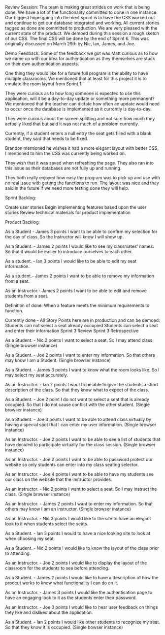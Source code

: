 Review Session:
The team is making great strides on work that is being done. We have a lot of the functionality committed to done in one instance. 
Our biggest hope going into the next sprint is to have the CSS worked out and continue to get our database integrated and working. 
All current stories tagged as done are committed to production. We are very pleased with the current state of the product. We demoed during this session
a rough sketch of our CSS. The final CSS will be done by the end of Sprint 6. This was originally discussed on March 29th by Nic, Ian, James, and Joe.

Demo Feedback:
Some of the feedback we got was Matt curious as to how we came up with our idea for authentication as they themselves are stuck on their own authentication aspects.

One thing they would like for a future full program is the ability to have multiple classrooms. We mentioned that at least for this project it is to emulate the room layout from Sprint 1.

They were curious as to how long someone is expected to use this application, will it be a day-to-day update or something more permanent? We mentioned that the teacher can dictate how often an update would need to occur once the database is implemented as it currently is day-to-day.

They were curious about the screen splitting and not sure how much they actually liked that but said it was not much of a problem currently.

Currently, if a student enters a null entry the seat gets filled with a blank student, they said that needs to be fixed.

Brandon mentioned he wishes it had a more elegant layout with better CSS, I mentioned to him the CSS was currently being worked on. 

They wish that it was saved when refreshing the page. They also ran into this issue as their databases are not fully up and running.

They both really enjoyed how easy the program was to pick up and use with no real issue with getting the functions to run. The layout was nice and they said in the future if we need more testing done they will help.


Sprint Backlog:

Create user stories
Begin implementing features based upon the user stories
Review technical materials for product implementation

Product Backlog:

As a Student - James 3 points I want to be able to confirm my selection for the day of class. So the Instructor will know I will show up.

As a Student. - James 2 points I would like to see my classmates' names. So that it would be easier to introduce ourselves to each other.

As a student. - Ian 3 points I would like to be able to edit my seat information.

As a student.- James 2 points I want to be able to remove my information from a seat.

As an Instructor.- James 2 points I want to be able to edit and remove students from a seat.

Definition of done: When a feature meets the minimum requirements to function.

Currently done - All Story Points here are in production and can be demoed: 
Students can not select a seat already occupied Students can select a seat and enter their information Sprint 3 Review Sprint 3 Retrospective

As a Student. - Nic 2 points I want to select a seat. So I may attend class. (Single browser instance)

As a Student. - Joe 2 points I want to enter my information. So that others may know I am a Student. (Single browser instance)

As a Student. - James 3 points I want to know what the room looks like. So I may select my seat accurately.

As an Instructor. - Ian 2 points I want to be able to give the students a short description of the class. So that they know what to expect of the class.

As a Student. - Joe 2 point I do not want to select a seat that is already occupied. So that I do not cause conflict with the other student. (Single browser instance)

As a Student. - Joe 3 points I want to be able to attend class virtually by having a special spot that I can enter my user information. (Single browser instance)

As an Instructor. - Joe 2 points I want to be able to see a list of students that have decided to participate virtually for the class session. (Single browser instance)

As an Instructor. - Joe 2 points I want to be able to password protect our website so only students can enter into my class seating selector.

As an Instructor. - Joe 4 points I want to be able to have my students see our class on the website that the instructor provides.

As an Instructor. - Nic 2 points I want to select a seat. So I may instruct the class. (Single browser instance)

As an Instructor. - James 2 points I want to enter my information. So that others may know I am an Instructor. (Single browser instance)

As an Instructor. - Nic 3 points I would like to the site to have an elegant look to it when students select the seats.

As a Student. - Ian 3 points I would to have a nice looking site to look at when choosing my seat.

As a Student. - Nic 2 points I would like to know the layout of the class prior to attending.

As an Instructor. - Joe 2 points I would like to display the layout of the classroom for the students to see before attending.

As a Student. - James 2 points I would like to have a description of how the prodcut works to know what functionality I can do on it.

As an Instructor. - James 3 points I would like the authentication page to have an engaging look to it as the students enter their password.

As an Instructor. - Joe 3 points I would like to hear user feedback on things they like and disliked about the application.

As a Student. - Ian 2 points I would like other students to recognize my seat. So that they know it is occupied. (Single bowser instance)
